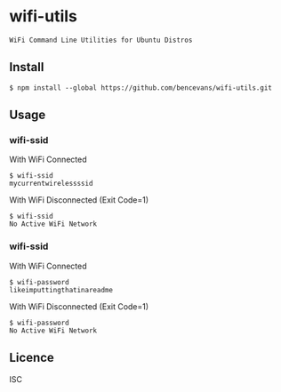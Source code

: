 # wifi-utils

    WiFi Command Line Utilities for Ubuntu Distros

## Install

    $ npm install --global https://github.com/bencevans/wifi-utils.git

## Usage

### wifi-ssid

With WiFi Connected

    $ wifi-ssid
    mycurrentwirelessssid

With WiFi Disconnected (Exit Code=1)

    $ wifi-ssid
    No Active WiFi Network

### wifi-ssid

With WiFi Connected

    $ wifi-password
    likeimputtingthatinareadme

With WiFi Disconnected (Exit Code=1)

    $ wifi-password
    No Active WiFi Network

## Licence

ISC
